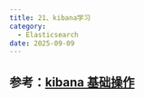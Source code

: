 ```yaml
---
title: 21、kibana学习
category:
  - Elasticsearch
date: 2025-09-09
---
```


<!-- more -->


## 参考：[kibana 基础操作](https://blog.csdn.net/IT_ZRS/article/details/125496588)